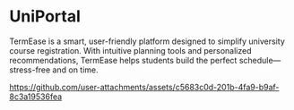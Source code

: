 # UniPortal
TermEase is a smart, user-friendly platform designed to simplify university course registration. With intuitive planning tools and personalized recommendations, TermEase helps students build the perfect schedule—stress-free and on time.


https://github.com/user-attachments/assets/c5683c0d-201b-4fa9-b9af-8c3a19536fea

